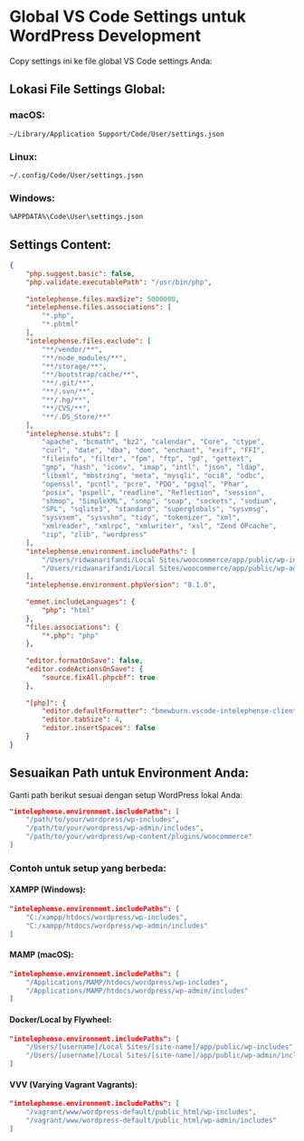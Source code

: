 # Global VS Code Settings untuk WordPress Development

Copy settings ini ke file global VS Code settings Anda:

## Lokasi File Settings Global:

### macOS:
```
~/Library/Application Support/Code/User/settings.json
```

### Linux:
```
~/.config/Code/User/settings.json
```

### Windows:
```
%APPDATA%\Code\User\settings.json
```

## Settings Content:

```json
{
    "php.suggest.basic": false,
    "php.validate.executablePath": "/usr/bin/php",
    
    "intelephense.files.maxSize": 5000000,
    "intelephense.files.associations": [
        "*.php",
        "*.phtml"
    ],
    "intelephense.files.exclude": [
        "**/vendor/**",
        "**/node_modules/**",
        "**/storage/**",
        "**/bootstrap/cache/**",
        "**/.git/**",
        "**/.svn/**",
        "**/.hg/**",
        "**/CVS/**",
        "**/.DS_Store/**"
    ],
    "intelephense.stubs": [
        "apache", "bcmath", "bz2", "calendar", "Core", "ctype",
        "curl", "date", "dba", "dom", "enchant", "exif", "FFI",
        "fileinfo", "filter", "fpm", "ftp", "gd", "gettext",
        "gmp", "hash", "iconv", "imap", "intl", "json", "ldap",
        "libxml", "mbstring", "meta", "mysqli", "oci8", "odbc",
        "openssl", "pcntl", "pcre", "PDO", "pgsql", "Phar",
        "posix", "pspell", "readline", "Reflection", "session",
        "shmop", "SimpleXML", "snmp", "soap", "sockets", "sodium",
        "SPL", "sqlite3", "standard", "superglobals", "sysvmsg",
        "sysvsem", "sysvshm", "tidy", "tokenizer", "xml",
        "xmlreader", "xmlrpc", "xmlwriter", "xsl", "Zend OPcache",
        "zip", "zlib", "wordpress"
    ],
    "intelephense.environment.includePaths": [
        "/Users/ridwanarifandi/Local Sites/woocommerce/app/public/wp-includes",
        "/Users/ridwanarifandi/Local Sites/woocommerce/app/public/wp-admin/includes"
    ],
    "intelephense.environment.phpVersion": "8.1.0",
    
    "emmet.includeLanguages": {
        "php": "html"
    },
    "files.associations": {
        "*.php": "php"
    },
    
    "editor.formatOnSave": false,
    "editor.codeActionsOnSave": {
        "source.fixAll.phpcbf": true
    },
    
    "[php]": {
        "editor.defaultFormatter": "bmewburn.vscode-intelephense-client",
        "editor.tabSize": 4,
        "editor.insertSpaces": false
    }
}
```

## Sesuaikan Path untuk Environment Anda:

Ganti path berikut sesuai dengan setup WordPress lokal Anda:

```json
"intelephense.environment.includePaths": [
    "/path/to/your/wordpress/wp-includes",
    "/path/to/your/wordpress/wp-admin/includes",
    "/path/to/your/wordpress/wp-content/plugins/woocommerce"
]
```

### Contoh untuk setup yang berbeda:

#### XAMPP (Windows):
```json
"intelephense.environment.includePaths": [
    "C:/xampp/htdocs/wordpress/wp-includes",
    "C:/xampp/htdocs/wordpress/wp-admin/includes"
]
```

#### MAMP (macOS):
```json
"intelephense.environment.includePaths": [
    "/Applications/MAMP/htdocs/wordpress/wp-includes",
    "/Applications/MAMP/htdocs/wordpress/wp-admin/includes"
]
```

#### Docker/Local by Flywheel:
```json
"intelephense.environment.includePaths": [
    "/Users/[username]/Local Sites/[site-name]/app/public/wp-includes",
    "/Users/[username]/Local Sites/[site-name]/app/public/wp-admin/includes"
]
```

#### VVV (Varying Vagrant Vagrants):
```json
"intelephense.environment.includePaths": [
    "/vagrant/www/wordpress-default/public_html/wp-includes",
    "/vagrant/www/wordpress-default/public_html/wp-admin/includes"
]
```
